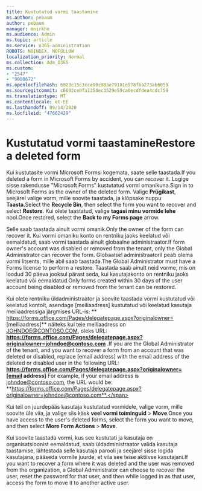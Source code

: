 ```yaml
---
title: Kustutatud vormi taastamine
ms.author: pebaum
author: pebaum
manager: mnirkhe
ms.audience: Admin
ms.topic: article
ms.service: o365-administration
ROBOTS: NOINDEX, NOFOLLOW
localization_priority: Normal
ms.collection: Adm_O365
ms.custom:
- "2547"
- "9000672"
ms.openlocfilehash: 6923c15c3cce90c98ae79181e978fba273ab6059
ms.sourcegitcommit: c6692ce0fa1358ec3529e59ca0ecdfdea4cdc759
ms.translationtype: MT
ms.contentlocale: et-EE
ms.lasthandoff: 09/14/2020
ms.locfileid: "47662429"
---
```

# <a name="restore-a-deleted-form"></a><span data-ttu-id="0072b-102">Kustutatud vormi taastamine</span><span class="sxs-lookup"><span data-stu-id="0072b-102">Restore a deleted form</span></span>

<span data-ttu-id="0072b-103">Kui kustutasite vormi Microsoft Formsi kogemata, saate selle taastada.</span><span class="sxs-lookup"><span data-stu-id="0072b-103">If you deleted a form in Microsoft Forms by accident, you can recover it.</span></span> <span data-ttu-id="0072b-104">Logige sisse rakendusse "Microsoft Forms" kustutatud vormi omanikuna.</span><span class="sxs-lookup"><span data-stu-id="0072b-104">Sign in to Microsoft Forms as the owner of the deleted form.</span></span> <span data-ttu-id="0072b-105">Valige **Prügikast**, seejärel valige vorm, mille soovite taastada, ja klõpsake nuppu **Taasta**.</span><span class="sxs-lookup"><span data-stu-id="0072b-105">Select the **Recycle Bin**, then select the form you want to recover and select **Restore**.</span></span> <span data-ttu-id="0072b-106">Kui olete taastatud, valige **tagasi minu vormide lehe** nool.</span><span class="sxs-lookup"><span data-stu-id="0072b-106">Once restored, select the **Back to my Forms page** arrow.</span></span>

<span data-ttu-id="0072b-107">Selle saab taastada ainult vormi omanik.</span><span class="sxs-lookup"><span data-stu-id="0072b-107">Only the owner of the form can recover it.</span></span> <span data-ttu-id="0072b-108">Kui vormi omaniku konto on rentniku jaoks keelatud või eemaldatud, saab vormi taastada ainult globaalne administraator.</span><span class="sxs-lookup"><span data-stu-id="0072b-108">If form owner's account was disabled or removed from the tenant, only the Global Administrator can recover the form.</span></span> <span data-ttu-id="0072b-109">Globaalsel administraatoril peab olema vormi litsents, mille abil saab taastada.</span><span class="sxs-lookup"><span data-stu-id="0072b-109">The Global Administrator must have a Forms license to perform a restore.</span></span> <span data-ttu-id="0072b-110">Taastada saab ainult neid vorme, mis on loodud 30 päeva jooksul pärast seda, kui kasutajakonto on rentniku jaoks keelatud või eemaldatud.</span><span class="sxs-lookup"><span data-stu-id="0072b-110">Only forms created within 30 days of the user account being disabled or removed from the tenant can be restored.</span></span>

<span data-ttu-id="0072b-111">Kui olete rentniku üldadministraator ja soovite taastada vormi kustutatud või keelatud kontolt, asendage [meiliaadress] kustutatud või keelatud kasutaja meiliaadressiga järgmises URL-is: \*\* https://forms.office.com/Pages/delegatepage.aspx?originalowner= [meiliaadress]\*\* näiteks kui teie meiliaadress on JOHNDOE@CONTOSO.COM, oleks URL: **https://forms.office.com/Pages/delegatepage.aspx?originalowner=johndoe@contoso.com** .</span><span class="sxs-lookup"><span data-stu-id="0072b-111">If you are the Global Administrator of the tenant, and you want to recover a form from an account that was deleted or disabled, replace [email address] with the email address of the deleted or disabled user in the following URL: **https://forms.office.com/Pages/delegatepage.aspx?originalowner=[email address]** For example, if your email address is johndoe@contoso.com, the URL would be: **https://forms.office.com/Pages/delegatepage.aspx?originalowner=johndoe@contoso.com**.</span></span> 

<span data-ttu-id="0072b-112">Kui teil on juurdepääs kasutaja kustutatud vormidele, valige vorm, mille soovite üle viia, ja valige siis käsk **veel vormi toiminguid**  >  **Move**.</span><span class="sxs-lookup"><span data-stu-id="0072b-112">Once you have access to the user's deleted forms, select the form you want to move, and then select **More Form Actions** > **Move**.</span></span>

<span data-ttu-id="0072b-113">Kui soovite taastada vormi, kus see kustutati ja kasutaja on organisatsioonist eemaldatud, saab üldadministraator valida kasutaja taastamise, lähtestada selle kasutaja parooli ja seejärel sisse logida kasutajana, pääseda vormile juurde, et viia see teise aktiivse kasutajani.</span><span class="sxs-lookup"><span data-stu-id="0072b-113">If you want to recover a form where it was deleted and the user was removed from the organization, a Global Administrator can choose to recover the user, reset the password for that user, and then while logged in as that user, access the form to move it to another active user.</span></span> 